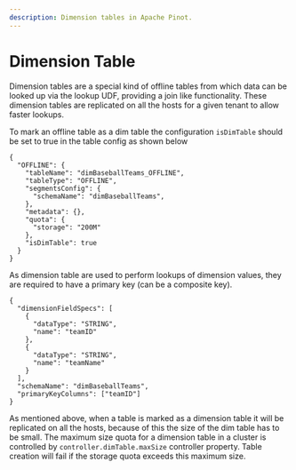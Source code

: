 ```yaml
---
description: Dimension tables in Apache Pinot.
---
```


# Dimension Table

Dimension tables are a special kind of offline tables from which data can be looked up via the lookup UDF, providing a join like functionality. These dimension tables are replicated on all the hosts for a given tenant to allow faster lookups.

To mark an offline table as a dim table the configuration `isDimTable` should be set to true in the table config as shown below

```text
{
  "OFFLINE": {
    "tableName": "dimBaseballTeams_OFFLINE",
    "tableType": "OFFLINE",
    "segmentsConfig": {
      "schemaName": "dimBaseballTeams",
    },
    "metadata": {},
    "quota": {
      "storage": "200M"
    },
    "isDimTable": true
  }
}
```

As dimension table are used to perform lookups of dimension values, they are required to have a primary key \(can be a composite key\).

```text
{
  "dimensionFieldSpecs": [
    {
      "dataType": "STRING",
      "name": "teamID"
    },
    {
      "dataType": "STRING",
      "name": "teamName"
    }
  ],
  "schemaName": "dimBaseballTeams",
  "primaryKeyColumns": ["teamID"]
}
```

As mentioned above, when a table is marked as a dimension table it will be replicated on all the hosts, because of this the size of the dim table has to be small. The maximum size quota for a dimension table in a cluster is controlled by `controller.dimTable.maxSize` controller property. Table creation will fail if the storage quota exceeds this maximum size.


